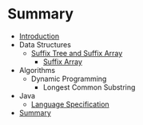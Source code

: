 # Summary

* [Introduction](README.md)
* Data Structures
    * [Suffix Tree and Suffix Array](suffix_tree_and_suffix_array.md)
        * [Suffix Array](suffix_array.md)  
* Algorithms
    * Dynamic Programming
        * Longest Common Substring
* Java
   * [Language Specification](java_language_specification.md)
* [Summary](SUMMARY.md)

